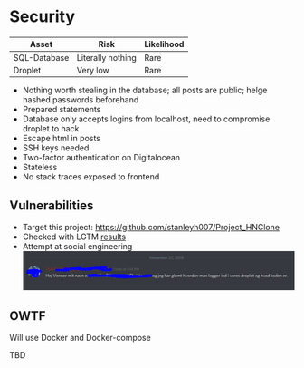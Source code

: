 # Security

| Asset | Risk | Likelihood |
| --- | --- | --- |
| SQL-Database | Literally nothing | Rare |
| Droplet | Very low | Rare |

- Nothing worth stealing in the database; all posts are public; helge hashed passwords beforehand
- Prepared statements
- Database only accepts logins from localhost, need to compromise droplet to hack
- Escape html in posts
- SSH keys needed
- Two-factor authentication on Digitalocean
- Stateless
- No stack traces exposed to frontend

## Vulnerabilities

- Target this project: https://github.com/stanleyh007/Project_HNClone
- Checked with LGTM [results](https://raw.githubusercontent.com/KLMM-LSD/LSD-Experimental/lorem/scan.PNG)
- Attempt at social engineering
![](soceng.PNG)

## OWTF
Will use Docker and Docker-compose

TBD

